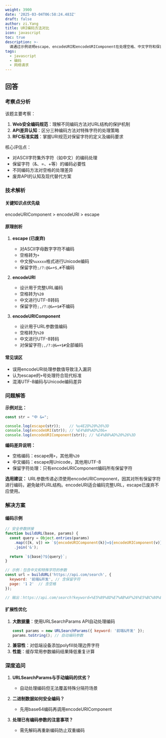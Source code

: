 ```yaml
---
weight: 3900
date: '2025-03-04T06:58:24.483Z'
draft: false
author: zi.Yang
title: URI编码方法对比
icon: javascript
toc: true
description: >-
  请通过示例说明escape、encodeURI和encodeURIComponent在处理空格、中文字符和保留字符（如&、=）时的编码结果差异，并指出在URL参数传递时应该选用哪种编码方式？
tags:
  - javascript
  - 编码
  - 网络请求
---
```


## 回答

### 考察点分析
该题主要考察：
1. **Web安全编码规范**：理解不同编码方法对URL结构的保护机制
2. **API差异认知**：区分三种编码方法对特殊字符的处理策略
3. **RFC标准实践**：掌握URI规范对保留字符的定义及编码要求

核心评估点：
- 对ASCII字符集外字符（如中文）的编码处理
- 保留字符（&、=、+等）的编码必要性
- 不同编码方法对空格的处理差异
- 废弃API的认知及现代替代方案

### 技术解析

#### 关键知识点优先级
encodeURIComponent > encodeURI > escape

#### 原理剖析
1. **escape (已废弃)**
   - 对ASCII字母数字字符不编码
   - 空格转为`+`
   - 中文按`%uxxxx`格式进行Unicode编码
   - 保留字符`;/?:@&=+$,#`不编码

2. **encodeURI**
   - 设计用于完整URL编码
   - 空格转为`%20`
   - 中文进行UTF-8转码
   - 保留字符`;,/?:@&=+$#`不编码

3. **encodeURIComponent**
   - 设计用于URL参数值编码
   - 空格转为`%20` 
   - 中文进行UTF-8转码
   - 对保留字符`;,/?:@&=+$#`全部编码

#### 常见误区
- 误用encodeURI处理参数值导致注入漏洞
- 认为escape的`+`号处理符合现代标准
- 混淆UTF-8编码与Unicode编码差异

### 问题解答

**示例对比：**
```javascript
const str = "中 &=";

console.log(escape(str));    // %u4E2D%20%26%3D
console.log(encodeURI(str)); // %E4%B8%AD%20&=
console.log(encodeURIComponent(str)); // %E4%B8%AD%20%26%3D
```

**编码差异说明：**
- 空格编码：escape用`+`，其他用`%20`
- 中文编码：escape用Unicode，其他用UTF-8
- 保留字符处理：只有encodeURIComponent编码所有保留字符

**选用建议：**
URL参数传递必须使用encodeURIComponent，因其对所有保留字符进行编码，避免破坏URL结构。encodeURI适合编码完整URL，escape已废弃不应使用。

### 解决方案

#### 编码示例
```javascript
// 安全参数拼接
function buildURL(base, params) {
  const query = Object.entries(params)
    .map(([k, v]) => `${encodeURIComponent(k)}=${encodeURIComponent(v)}`)
    .join('&');
    
  return `${base}?${query}`;
}

// 示例：包含中文和特殊字符的参数
const url = buildURL('https://api.com/search', {
  keyword: '前端&开发', // 含保留字符
  page: '1 2'  // 含空格
});

// 输出：https://api.com/search?keyword=%E5%89%8D%E7%AB%AF%26%E5%BC%80%E5%8F%91&page=1%202
```

#### 扩展性优化
1. **大数据量**：使用URLSearchParams API自动处理编码
   ```javascript
   const params = new URLSearchParams({ keyword: '前端&开发' });
   params.toString(); // 自动编码参数
   ```
2. **兼容性**：对低端设备添加polyfill处理边界字符
3. **性能**：缓存常用参数编码结果降低重复计算

### 深度追问

1. **URLSearchParams与手动编码的优劣？**
   - 自动处理编码但无法覆盖特殊分隔符场景

2. **二进制数据如何安全编码？**
   - 先用base64编码再调用encodeURIComponent

3. **处理已有编码参数的注意事项？**
   - 需先解码再重新编码防止双重编码